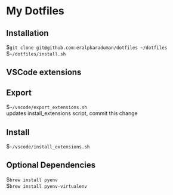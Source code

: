 # My Dotfiles

## Installation

$`git clone git@github.com:eralpkaraduman/dotfiles ~/dotfiles`  
$`~/dotfiles/install.sh`

## VSCode extensions
## Export
$`~/vscode/export_extensions.sh`  
updates install_extensions script, commit this change

## Install
$`~/vscode/install_extensions.sh`

## Optional Dependencies
$`brew install pyenv`  
$`brew install pyenv-virtualenv`
